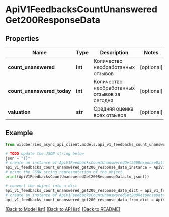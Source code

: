 # ApiV1FeedbacksCountUnansweredGet200ResponseData


## Properties

Name | Type | Description | Notes
------------ | ------------- | ------------- | -------------
**count_unanswered** | **int** | Количество необработанных отзывов | [optional] 
**count_unanswered_today** | **int** | Количество необработанных отзывов за сегодня | [optional] 
**valuation** | **str** | Средняя оценка всех отзывов | [optional] 

## Example

```python
from wildberries_async_api_client.models.api_v1_feedbacks_count_unanswered_get200_response_data import ApiV1FeedbacksCountUnansweredGet200ResponseData

# TODO update the JSON string below
json = "{}"
# create an instance of ApiV1FeedbacksCountUnansweredGet200ResponseData from a JSON string
api_v1_feedbacks_count_unanswered_get200_response_data_instance = ApiV1FeedbacksCountUnansweredGet200ResponseData.from_json(json)
# print the JSON string representation of the object
print(ApiV1FeedbacksCountUnansweredGet200ResponseData.to_json())

# convert the object into a dict
api_v1_feedbacks_count_unanswered_get200_response_data_dict = api_v1_feedbacks_count_unanswered_get200_response_data_instance.to_dict()
# create an instance of ApiV1FeedbacksCountUnansweredGet200ResponseData from a dict
api_v1_feedbacks_count_unanswered_get200_response_data_from_dict = ApiV1FeedbacksCountUnansweredGet200ResponseData.from_dict(api_v1_feedbacks_count_unanswered_get200_response_data_dict)
```
[[Back to Model list]](../README.md#documentation-for-models) [[Back to API list]](../README.md#documentation-for-api-endpoints) [[Back to README]](../README.md)



